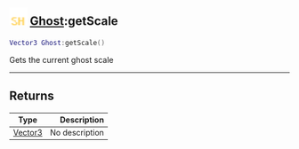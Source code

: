## <img src="../../.gitbook/assets/shared.png" width="32" height="32" /> [Ghost](../ghost/README.md):getScale

```lua
Vector3 Ghost:getScale()
```

Gets the current ghost scale

-----------------
## Returns

| Type   | Description |
| ------ | ----------: |
| [Vector3](../vector3/README.md) | No description |
